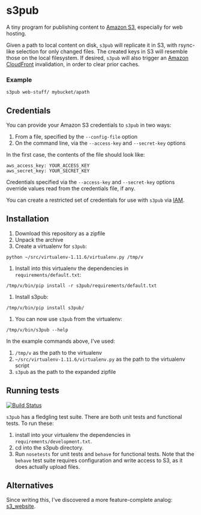# s3pub

A tiny program for publishing content to [Amazon S3], especially for web hosting.

Given a path to local content on disk, `s3pub` will replicate it in S3, with rsync-like selection for only changed files. The created keys in S3 will resemble those on the local filesystem. If desired, `s3pub` will also trigger an [Amazon CloudFront] invalidation, in order to clear prior caches.

### Example

```
s3pub web-stuff/ mybucket/apath
```

## Credentials

You can provide your Amazon S3 credentials to `s3pub` in two ways:

1. From a file, specified by the `--config-file` option
1. On the command line, via the `--access-key` and `--secret-key` options

In the first case, the contents of the file should look like:

    aws_access_key: YOUR_ACCESS_KEY
    aws_secret_key: YOUR_SECRET_KEY

Credentials specified via the `--access-key` and `--secret-key` options override values read from the credentials file, if any.

You can create a restricted set of credentials for use with `s3pub` via [IAM].

## Installation

1. Download this repository as a zipfile
1. Unpack the archive
1. Create a virtualenv for `s3pub`:

 `python ~/src/virtualenv-1.11.6/virtualenv.py /tmp/v`
1. Install into this virtualenv the dependencies in `requirements/default.txt`:

 `/tmp/v/bin/pip install -r s3pub/requirements/default.txt`

1. Install s3pub:

 `/tmp/v/bin/pip install s3pub/`

1. You can now use `s3pub` from the virtualenv:
  
  `/tmp/v/bin/s3pub --help`
  
In the example commands above, I've used:

1. `/tmp/v` as the path to the virtualenv
1. `~/src/virtualenv-1.11.6/virtualenv.py` as the path to the virtualenv script
1. `s3pub` as the path to the expanded zipfile

## Running tests

[![Build Status](https://travis-ci.org/marmida/s3pub.svg?branch=master)](https://travis-ci.org/marmida/s3pub)

`s3pub` has a fledgling test suite. There are both unit tests and functional tests. To run these:

1. install into your virtualenv the dependencies in `requirements/development.txt`.
1. cd into the s3pub directory.
1. Run `nosetests` for unit tests and `behave` for functional tests. Note that the `behave` test suite requires configuration and write access to S3, as it does actually upload files.

[IAM]: http://aws.amazon.com/iam/
[Amazon S3]: http://aws.amazon.com/s3/
[Amazon CloudFront]: http://aws.amazon.com/cloudfront/

## Alternatives

Since writing this, I've discovered a more feature-complete analog: [s3_website](https://github.com/laurilehmijoki/s3_website).
